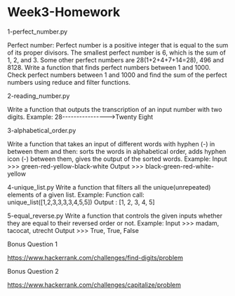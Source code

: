 # Week3-Homework

1-perfect_number.py

Perfect number: Perfect number is a positive integer that is equal to the sum of its proper divisors.
The smallest perfect number is 6, which is the sum of 1, 2, and 3.
Some other perfect numbers are 28(1+2+4+7+14=28), 496 and 8128.
Write a function that finds perfect numbers between 1 and 1000. Check perfect numbers between 1 and 1000 and find the sum of the perfect numbers using reduce and filter functions.

2-reading_number.py

Write a function that outputs the transcription of an input number with two digits.
Example:
28---------------->Twenty Eight

3-alphabetical_order.py

Write a function that takes an input of different words with hyphen (-) in between them and then:
sorts the words in alphabetical order, adds hyphen icon (-) between them, gives the output of the sorted words. Example:
Input >>> green-red-yellow-black-white
Output >>> black-green-red-white-yellow

4-unique_list.py
Write a function that filters all the unique(unrepeated) elements of a given list.
Example:
Function call: unique_list([1,2,3,3,3,3,4,5,5])
Output : [1, 2, 3, 4, 5]

5-equal_reverse.py
Write a function that controls the given inputs whether they are equal to their reversed order or not.
Example:
Input >>> madam, tacocat, utrecht
Output >>> True, True, False

Bonus Question 1

https://www.hackerrank.com/challenges/find-digits/problem

Bonus Question 2

https://www.hackerrank.com/challenges/capitalize/problem
